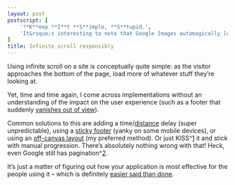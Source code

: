 ```yaml
---
layout: post
postscript: [
    '**K**eep **I**t **S**imple, **S**tupid.',
    'It&rsquo;s interesting to note that Google Images automagically loads more results - although not infinitely.'
]
title: Infinite scroll responsibly
---
```



Using infinite scroll on a site is conceptually quite simple: as the visitor approaches the bottom of the page, load more of whatever stuff they&rsquo;re looking at.

Yet, time and time again, I come across implementations without an understanding of the impact on the user experience (such as a footer that suddenly [vanishes out of view](http://jeffcouturier.com/2011/11/infinite-scroll-use-it-well-or-dont-use-it-at-all/)).

Common solutions to this are adding a time/[distance](http://jeffcouturier.com/2011/11/infinite-scroll-use-it-well-or-dont-use-it-at-all/) delay (super unpredictable), using a [sticky footer](http://mattsoave.com/blog/post.php?id=5) (yanky on some mobile devices), or using an [off-canvas layout](http://jasonweaver.name/lab/offcanvas/) (my preferred method). Or just KISS^[1](#postscript_1) it and stick with manual progression. There&rsquo;s absolutely nothing wrong with that! Heck, even Google still has pagination^[2](#postscript_2).

It&rsquo;s just a matter of figuring out how your application is most effective for the people using it &ndash; which is definitely [easier said than done](http://danwin.com/2013/01/infinite-scroll-fail-etsy/).